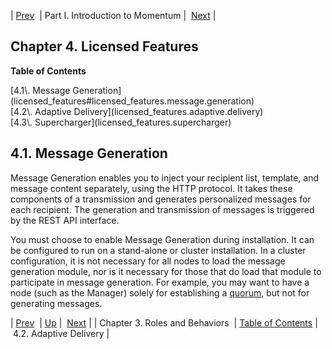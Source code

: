 | [Prev](roles_behaviors)  | Part I. Introduction to Momentum |  [Next](licensed_features.adaptive.delivery) |

## Chapter 4. Licensed Features

**Table of Contents**

<dl class="toc">

<dt>[4.1\. Message Generation](licensed_features#licensed_features.message.generation)</dt>

<dt>[4.2\. Adaptive Delivery](licensed_features.adaptive.delivery)</dt>

<dt>[4.3\. Supercharger](licensed_features.supercharger)</dt>

</dl>

## 4.1. Message Generation

Message Generation enables you to inject your recipient list, template, and message content separately, using the HTTP protocol. It takes these components of a transmission and generates personalized messages for each recipient. The generation and transmission of messages is triggered by the REST API interface.

You must choose to enable Message Generation during installation. It can be configured to run on a stand-alone or cluster installation. In a cluster configuration, it is not necessary for all nodes to load the message generation module, nor is it necessary for those that do load that module to participate in message generation. For example, you may want to have a node (such as the Manager) solely for establishing a [quorum](glossary#gloss.quorum "Quorum"), but not for generating messages.

| [Prev](roles_behaviors)  | [Up](p.intro) |  [Next](licensed_features.adaptive.delivery) |
| Chapter 3. Roles and Behaviors  | [Table of Contents](index) |  4.2. Adaptive Delivery |

